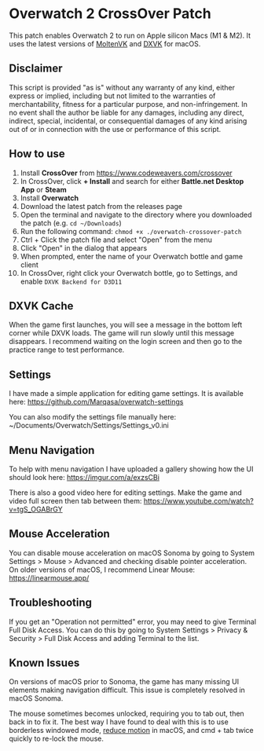 # Overwatch 2 CrossOver Patch

This patch enables Overwatch 2 to run on Apple silicon Macs (M1 & M2). It uses
the latest versions of
[MoltenVK](https://github.com/KhronosGroup/MoltenVK 'MoltenVK') and
[DXVK](https://github.com/Gcenx/DXVK-macOS 'DXVK') for macOS.

## Disclaimer

This script is provided "as is" without any warranty of any kind, either express
or implied, including but not limited to the warranties of merchantability,
fitness for a particular purpose, and non-infringement. In no event shall the
author be liable for any damages, including any direct, indirect, special,
incidental, or consequential damages of any kind arising out of or in connection
with the use or performance of this script.

## How to use

1. Install **CrossOver** from https://www.codeweavers.com/crossover
2. In CrossOver, click **+ Install** and search for either **Battle.net Desktop
   App** or **Steam**
3. Install **Overwatch**
4. Download the latest patch from the releases page
5. Open the terminal and navigate to the directory where you downloaded the
   patch (e.g. `cd ~/Downloads`)
6. Run the following command: `chmod +x ./overwatch-crossover-patch`
7. Ctrl + Click the patch file and select "Open" from the menu
8. Click "Open" in the dialog that appears
9. When prompted, enter the name of your Overwatch bottle and game client
10. In CrossOver, right click your Overwatch bottle, go to Settings, and enable
    `DXVK Backend for D3D11`

## DXVK Cache

When the game first launches, you will see a message in the bottom left corner
while DXVK loads. The game will run slowly until this message disappears. I
recommend waiting on the login screen and then go to the practice range to test
performance.

## Settings

I have made a simple application for editing game settings. It is available
here: https://github.com/Marqasa/overwatch-settings

You can also modify the settings file manually here:
~/Documents/Overwatch/Settings/Settings_v0.ini

## Menu Navigation

To help with menu navigation I have uploaded a gallery showing how the UI should
look here: https://imgur.com/a/exzsCBi

There is also a good video here for editing settings. Make the game and video
full screen then tab between them: https://www.youtube.com/watch?v=tgS_OGABrGY

## Mouse Acceleration

You can disable mouse acceleration on macOS Sonoma by going to System Settings >
Mouse > Advanced and checking disable pointer acceleration. On older versions of
macOS, I recommend Linear Mouse: https://linearmouse.app/

## Troubleshooting

If you get an "Operation not permitted" error, you may need to give Terminal
Full Disk Access. You can do this by going to System Settings > Privacy &
Security > Full Disk Access and adding Terminal to the list.

## Known Issues

On versions of macOS prior to Sonoma, the game has many missing UI elements
making navigation difficult. This issue is completely resolved in macOS Sonoma.

The mouse sometimes becomes unlocked, requiring you to tab out, then back in to
fix it. The best way I have found to deal with this is to use borderless
windowed mode,
[reduce motion](https://support.apple.com/en-gb/guide/mac-help/mchlc03f57a1/mac)
in macOS, and cmd + tab twice quickly to re-lock the mouse.
